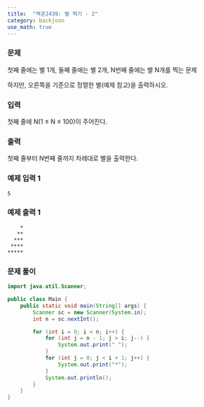 ```yaml
---
title:  "백준2439: 별 찍기 - 2"
category: backjoon
use_math: true
---
```




### 문제

첫째 줄에는 별 1개, 둘째 줄에는 별 2개, N번째 줄에는 별 N개를 찍는 문제

하지만, 오른쪽을 기준으로 정렬한 별(예제 참고)을 출력하시오.

### 입력

첫째 줄에 N(1 ≤ N ≤ 100)이 주어진다.

### 출력

첫째 줄부터 N번째 줄까지 차례대로 별을 출력한다.

### 예제 입력 1

```
5
```

### 예제 출력 1

```
    *
   **
  ***
 ****
*****
```



### 문제 풀이

```java
import java.util.Scanner;

public class Main {
    public static void main(String[] args) {
        Scanner sc = new Scanner(System.in);
        int n = sc.nextInt();

        for (int i = 0; i < n; i++) {
            for (int j = n - 1; j > i; j--) {
                System.out.print(" ");
            }
            for (int j = 0; j < i + 1; j++) {
                System.out.print("*");
            }
            System.out.println();
        }
    }
}
```

